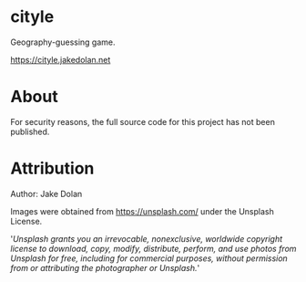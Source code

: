 # cityle

Geography-guessing game. 

https://cityle.jakedolan.net

# About

For security reasons, the full source code for this project has not been published.

# Attribution

Author: Jake Dolan


Images were obtained from https://unsplash.com/ under the Unsplash License.

'*Unsplash grants you an irrevocable, nonexclusive, worldwide copyright license to download, copy, modify, distribute, perform, and use photos from Unsplash for free, including for commercial purposes, without permission from or attributing the photographer or Unsplash.*'
